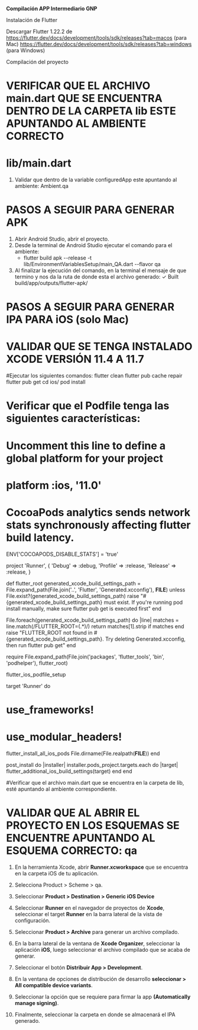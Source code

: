 **Compilación APP Intermediario GNP**

Instalación de Flutter

Descargar Flutter 1.22.2 de
https://flutter.dev/docs/development/tools/sdk/releases?tab=macos (para Mac)
https://flutter.dev/docs/development/tools/sdk/releases?tab=windows (para Windows)

Compilación del proyecto [](url)

# VERIFICAR QUE EL ARCHIVO main.dart QUE SE ENCUENTRA DENTRO DE LA CARPETA lib ESTE APUNTANDO AL AMBIENTE CORRECTO
# lib/main.dart
1. Validar que dentro de la variable configuredApp este apuntando al ambiente: Ambient.qa


# PASOS A SEGUIR PARA GENERAR APK

1.  Abrir Android Studio, abrir el proyecto.
2.  Desde la terminal de Android Studio ejecutar el comando para el ambiente:
    -  flutter build apk --release -t lib/EnvironmentVariablesSetup/main_QA.dart --flavor qa
3. Al finalizar la ejecución del comando, en la terminal el mensaje de que termino y nos da la ruta de donde esta el archivo generado:
 ✓ Built build/app/outputs/flutter-apk/


# PASOS A SEGUIR PARA GENERAR IPA PARA iOS (solo Mac)

# VALIDAR QUE SE TENGA INSTALADO XCODE VERSIÓN 11.4 A 11.7

#Ejecutar los siguientes comandos:
flutter clean
flutter pub cache repair
flutter pub get
cd ios/ pod install

# Verificar que el Podfile tenga las siguientes características:


# Uncomment this line to define a global platform for your project
# platform :ios, '11.0'

# CocoaPods analytics sends network stats synchronously affecting flutter build latency.
ENV['COCOAPODS_DISABLE_STATS'] = 'true'

project 'Runner', {
  'Debug' => :debug,
  'Profile' => :release,
  'Release' => :release,
}

def flutter_root
  generated_xcode_build_settings_path = File.expand_path(File.join('..', 'Flutter', 'Generated.xcconfig'), __FILE__)
  unless File.exist?(generated_xcode_build_settings_path)
    raise "#{generated_xcode_build_settings_path} must exist. If you're running pod install manually, make sure flutter pub get is executed first"
  end

  File.foreach(generated_xcode_build_settings_path) do |line|
    matches = line.match(/FLUTTER_ROOT\=(.*)/)
    return matches[1].strip if matches
  end
  raise "FLUTTER_ROOT not found in #{generated_xcode_build_settings_path}. Try deleting Generated.xcconfig, then run flutter pub get"
end

require File.expand_path(File.join('packages', 'flutter_tools', 'bin', 'podhelper'), flutter_root)

flutter_ios_podfile_setup

target 'Runner' do
 # use_frameworks!
 # use_modular_headers!

  flutter_install_all_ios_pods File.dirname(File.realpath(__FILE__))
end

post_install do |installer|
  installer.pods_project.targets.each do |target|
    flutter_additional_ios_build_settings(target)
  end
end

#Verificar que el archivo main.dart que se encuentra en la carpeta de lib, esté apuntando al ambiente correspondiente.
# VALIDAR QUE AL ABRIR EL PROYECTO EN LOS ESQUEMAS SE ENCUENTRE APUNTANDO AL ESQUEMA CORRECTO: qa

1.  En la herramienta Xcode, abrir **Runner.xcworkspace** que se encuentra en la carpeta iOS de tu aplicación.

2. Selecciona Product > Scheme > qa.
    
3.  Seleccionar **Product > Destination > Generic iOS Device**
    
4.  Seleccionar **Runner** en el navegador de proyectos de **Xcode**, seleccionar el target **Runner** en la barra lateral de la vista de configuración.
    
5.  Seleccionar **Product > Archive** para generar un archivo compilado.
    
6.  En la barra lateral de la ventana de **Xcode Organizer**, seleccionar la aplicación **iOS**, luego seleccionar el archivo compilado que se acaba de generar.
    
7.  Seleccionar el botón **Distribuir App > Development**.
    
8.  En la ventana de opciones de distribución de desarrollo **seleccionar > All compatible device variants**.
    
9.  Seleccionar la opción que se requiere para firmar la app **(Automatically manage signing)**.
    
10.  Finalmente, seleccionar la carpeta en donde se almacenará el IPA generado.

